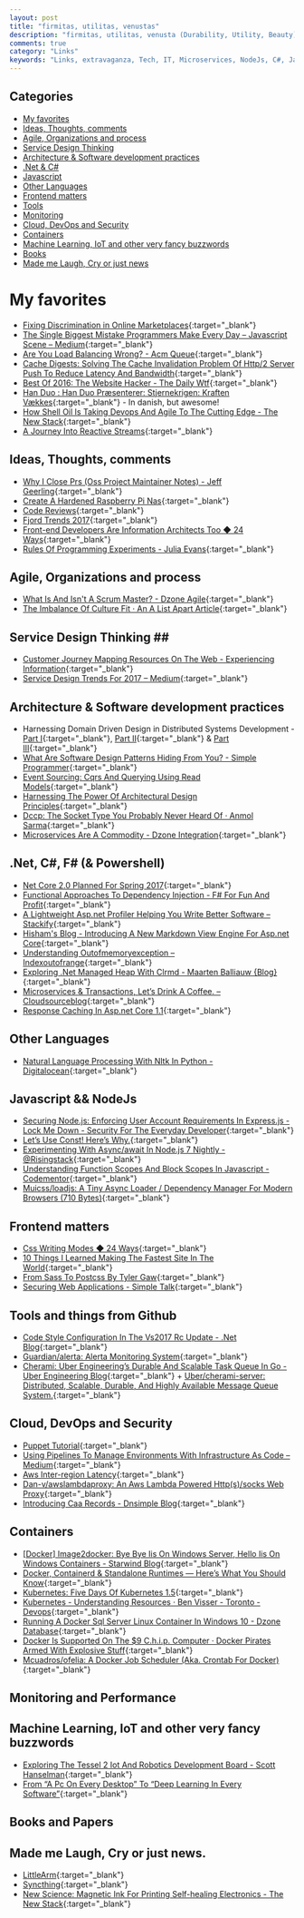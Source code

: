 ```yaml
---
layout: post
title: "firmitas, utilitas, venustas"
description: "firmitas, utilitas, venusta (Durability, Utility, Beauty) - Marcus Vitruvius Pollio"
comments: true
category: "Links"
keywords: "Links, extravaganza, Tech, IT, Microservices, NodeJs, C#, Javascript, Solution architecture"
---
```


## Categories ##
* [My favorites](#favorites)
* [Ideas, Thoughts, comments](#ideas)
* [Agile, Organizations and process](#agile)
* [Service Design Thinking](#servicedesign)
* [Architecture & Software development practices](#development)
* [.Net & C#](#net)
* [Javascript](#javascript)
* [Other Languages](#polygloting)
* [Frontend matters](#web)
* [Tools](#tools)
* [Monitoring](#monitoring)
* [Cloud, DevOps and Security](#devops)
* [Containers](#containers)
* [Machine Learning, IoT and other very fancy buzzwords](#iot)
* [Books](#books)
* [Made me Laugh, Cry or just news](#news)

# My favorites<a name="favorites"></a> #
* [Fixing Discrimination in Online Marketplaces](https://hbr.org/2016/12/fixing-discrimination-in-online-marketplaces){:target="_blank"}
* [The Single Biggest Mistake Programmers Make Every Day – Javascript Scene – Medium](https://medium.com/javascript-scene/the-single-biggest-mistake-programmers-make-every-day-62366b432308#.ts8kh8p4y){:target="_blank"}
* [Are You Load Balancing Wrong? - Acm Queue](http://queue.acm.org/detail.cfm?id=3028689){:target="_blank"}
* [Cache Digests: Solving The Cache Invalidation Problem Of Http/2 Server Push To Reduce Latency And Bandwidth](http://calendar.perfplanet.com/2016/cache-digests-http2-server-push/){:target="_blank"}
* [Best Of 2016: The Website Hacker - The Daily Wtf](http://thedailywtf.com/articles/best-of-2016-the-website-hacker){:target="_blank"}
* [Han Duo : Han Duo Præsenterer: Stjernekrigen: Kraften Vækkes](http://handuo.libsyn.com/han-duo-prsenterer-stjernekrigen-kraften-vkkes){:target="_blank"} - In danish, but awesome!
* [How Shell Oil Is Taking Devops And Agile To The Cutting Edge - The New Stack](http://thenewstack.io/shell-gives-new-meaning-devops-agile-scale/){:target="_blank"}
* [A Journey Into Reactive Streams](https://blog.redelastic.com/a-journey-into-reactive-streams-5ee2a9cd7e29#.g9df98hzf){:target="_blank"}

## Ideas, Thoughts, comments <a name="ideas"></a> ##
* [Why I Close Prs (Oss Project Maintainer Notes) - Jeff Geerling](http://www.jeffgeerling.com/blog/2016/why-i-close-prs-oss-project-maintainer-notes){:target="_blank"}
* [Create A Hardened Raspberry Pi Nas](http://blog.alexellis.io/hardened-raspberry-pi-nas/){:target="_blank"}
* [Code Reviews](http://harriyott.com/2017/code-reviews){:target="_blank"}
* [Fjord Trends 2017](http://www.slideshare.net/fjordnet/fjord-trends-2017-70096252){:target="_blank"}
* [Front-end Developers Are Information Architects Too ◆ 24 Ways](https://24ways.org/2016/front-end-developers-are-information-architects-too){:target="_blank"}
* [Rules Of Programming Experiments - Julia Evans](https://jvns.ca/blog/2017/01/04/rules-of-programming-experiments/){:target="_blank"}

## Agile, Organizations and process<a name="agile"></a> ##
* [What Is And Isn't A Scrum Master? - Dzone Agile](https://dzone.com/articles/what-is-and-isnt-a-scrum-master-2){:target="_blank"}
* [The Imbalance Of Culture Fit · An A List Apart Article](http://alistapart.com/article/the-imbalance-of-culture-fit){:target="_blank"}

## Service Design Thinking <a name="servicedesign"></a>##
* [Customer Journey Mapping Resources On The Web - Experiencing Information](https://experiencinginformation.com/2010/05/10/customer-journey-mapping-resources-on-the-web/){:target="_blank"}
* [Service Design Trends For 2017 – Medium](https://medium.com/@worldofknight/10-future-trends-in-ux-f6938e68f90d#.pvk4steqe){:target="_blank"}

## Architecture & Software development practices <a name="development"></a> ##
* Harnessing Domain Driven Design in Distributed Systems Development - [Part I](https://www.voxxed.com/blog/2016/08/harnessing-domain-driven-design-distributed-systems-development-part-i/){:target="_blank"}, [Part II](https://www.voxxed.com/blog/2016/10/harnessing-domain-driven-design-in-distributed-systems-development-part-ii/){:target="_blank"} & [Part III](https://www.voxxed.com/blog/2016/12/harnessing-domain-driven-design-in-distributed-systems-development-part-iii/?__s=amwwwz5judsp1dsfgko7){:target="_blank"}
* [What Are Software Design Patterns Hiding From You? - Simple Programmer](https://simpleprogrammer.com/2016/12/28/software-design-patterns-hiding/){:target="_blank"}
* [Event Sourcing: Cqrs And Querying Using Read Models](https://www.erikheemskerk.nl/event-sourcing-cqrs-querying-read-models/?__s=amwwwz5judsp1dsfgko7){:target="_blank"}
* [Harnessing The Power Of Architectural Design Principles](https://www.infoq.com/articles/architectural-design-principles){:target="_blank"}
* [Dccp: The Socket Type You Probably Never Heard Of · Anmol Sarma](https://www.anmolsarma.in/post/dccp/){:target="_blank"}
* [Microservices Are A Commodity - Dzone Integration](https://dzone.com/articles/microservices-are-commodity){:target="_blank"}

## **.Net, C#, F# (& Powershell)**  <a name="net"></a> ##
* [Net Core 2.0 Planned For Spring 2017](https://www.infoq.com/news/2016/12/netcore2-spring2017){:target="_blank"}
* [Functional Approaches To Dependency Injection - F# For Fun And Profit](http://fsharpforfunandprofit.com/posts/dependency-injection-1/){:target="_blank"}
* [A Lightweight Asp.net Profiler Helping You Write Better Software – Stackify](http://stackify.com/asp-net-profiler/){:target="_blank"}
* [Hisham's Blog - Introducing A New Markdown View Engine For Asp.net Core](http://www.hishambinateya.com/introducing-a-new-markdown-view-engine-for-asp.net-core){:target="_blank"}
* [Understanding Outofmemoryexception – Indexoutofrange](http://indexoutofrange.com/Understanding-OutOfMemoryException/){:target="_blank"}
* [Exploring .Net Managed Heap With Clrmd - Maarten Balliauw {Blog}](https://blog.maartenballiauw.be/post/2017/01/03/exploring-.net-managed-heap-with-clrmd.html){:target="_blank"}
* [Microservices & Transactions, Let’s Drink A Coffee. – Cloudsourceblog](https://cloudsourceblog.com/2017/01/02/microservices-transactions-lets-drink-a-coffee/){:target="_blank"}
* [Response Caching In Asp.net Core 1.1](http://www.talkingdotnet.com/response-caching-in-asp-net-core-1-1/){:target="_blank"}

## Other Languages  <a name="polygloting"></a> ##
* [Natural Language Processing With Nltk In Python - Digitalocean](https://www.digitalocean.com/community/tutorials/how-to-work-with-language-data-in-python-3-using-the-natural-language-toolkit-nltk){:target="_blank"}

## Javascript && NodeJs <a name="javascript"></a><a name="nodejs"></a> ##
* [Securing Node.js: Enforcing User Account Requirements In Express.js - Lock Me Down - Security For The Everyday Developer](https://lockmedown.com/user-account-requirements-express-js/){:target="_blank"}
* [Let’s Use Const! Here’s Why.](https://ponyfoo.com/articles/var-let-const){:target="_blank"}
* [Experimenting With Async/await In Node.js 7 Nightly - @Risingstack](https://blog.risingstack.com/async-await-node-js-7-nightly/){:target="_blank"}
* [Understanding Function Scopes And Block Scopes In Javascript - Codementor](https://www.codementor.io/samerbuna/tutorials/function-scopes-and-block-scopes-in-javascript-nj3b9qb92){:target="_blank"}
* [Muicss/loadjs: A Tiny Async Loader / Dependency Manager For Modern Browsers (710 Bytes)](https://github.com/muicss/loadjs?a=1){:target="_blank"}

## Frontend matters <a name="web"></a> ##
* [Css Writing Modes ◆ 24 Ways](https://24ways.org/2016/css-writing-modes/){:target="_blank"}
* [10 Things I Learned Making The Fastest Site In The World](https://hackernoon.com/10-things-i-learned-making-the-fastest-site-in-the-world-18a0e1cdf4a7#.3r5xqa4qr){:target="_blank"}
* [From Sass To Postcss By Tyler Gaw](https://tylergaw.com/articles/sass-to-postcss){:target="_blank"}
* [Securing Web Applications - Simple Talk](https://www.simple-talk.com/dotnet/net-development/securing-web-applications/){:target="_blank"}

## Tools and things from Github <a name="tools"></a> ##
* [Code Style Configuration In The Vs2017 Rc Update - .Net Blog](https://blogs.msdn.microsoft.com/dotnet/2016/12/15/code-style-configuration-in-the-vs2017-rc-update/){:target="_blank"}
* [Guardian/alerta: Alerta Monitoring System](https://github.com/guardian/alerta){:target="_blank"}
* [Cherami: Uber Engineering’s Durable And Scalable Task Queue In Go - Uber Engineering Blog](https://eng.uber.com/cherami/){:target="_blank"} + [Uber/cherami-server: Distributed, Scalable, Durable, And Highly Available Message Queue System.](https://github.com/uber/cherami-server){:target="_blank"}

## Cloud, DevOps and Security<a name="devops"></a> ##
* [Puppet Tutorial](http://www.example42.com/tutorials/PuppetTutorial/){:target="_blank"}
* [Using Pipelines To Manage Environments With Infrastructure As Code – Medium](https://medium.com/@kief/https-medium-com-kief-using-pipelines-to-manage-environments-with-infrastructure-as-code-b37285a1cbf5#.qdkyawdo8){:target="_blank"}
* [Aws Inter-region Latency](https://www.cloudping.co/){:target="_blank"}
* [Dan-v/awslambdaproxy: An Aws Lambda Powered Http(s)/socks Web Proxy](https://github.com/dan-v/awslambdaproxy){:target="_blank"}
* [Introducing Caa Records - Dnsimple Blog](https://blog.dnsimple.com/2017/01/introducing-caa-records/){:target="_blank"}

## Containers <a name="containers"></a> ##
* [[Docker] Image2docker: Bye Bye Iis On Windows Server, Hello Iis On Windows Containers - Starwind Blog](http://www.starwindsoftware.com/blog/docker-image2docker-bye-bye-iis-on-windows-server-hello-iis-on-windows-containers){:target="_blank"}
* [Docker, Containerd & Standalone Runtimes — Here’s What You Should Know](https://hackernoon.com/docker-containerd-standalone-runtimes-heres-what-you-should-know-b834ef155426#.y00aky7qd){:target="_blank"}
* [Kubernetes: Five Days Of Kubernetes 1.5](http://blog.kubernetes.io/2016/12/five-days-of-kubernetes-1.5.html?m=1){:target="_blank"}
* [Kubernetes - Understanding Resources · Ben Visser - Toronto - Devops](http://www.noqcks.io/note/kubernetes-resources-limits/){:target="_blank"}
* [Running A Docker Sql Server Linux Container In Windows 10 - Dzone Database](https://dzone.com/articles/running-docker-sql-server-linux-container-in-windo){:target="_blank"}
* [Docker Is Supported On The $9 C.h.i.p. Computer · Docker Pirates Armed With Explosive Stuff](https://blog.hypriot.com/post/docker-supported-on-chip-computer/){:target="_blank"}
* [Mcuadros/ofelia: A Docker Job Scheduler (Aka. Crontab For Docker)](https://github.com/mcuadros/ofelia){:target="_blank"}

## Monitoring and Performance <a name="monitoring"></a> ##

## Machine Learning, IoT and other very fancy buzzwords <a name="iot"></a> ##
* [Exploring The Tessel 2 Iot And Robotics Development Board - Scott Hanselman](http://www.hanselman.com/blog/ExploringTheTessel2IoTAndRoboticsDevelopmentBoard.aspx){:target="_blank"}
* [From “A Pc On Every Desktop” To “Deep Learning In Every Software”](https://azure.microsoft.com/en-us/blog/from-a-pc-on-every-desktop-to-deep-learning-in-every-software/){:target="_blank"}

## Books and Papers<a name="books"></a> ##

## Made me Laugh, Cry or just news. <a name="news"></a> ##
* [LittleArm](http://www.littlearmrobot.com/store.html){:target="_blank"}
* [Syncthing](https://syncthing.net/){:target="_blank"}
* [New Science: Magnetic Ink For Printing Self-healing Electronics - The New Stack](http://thenewstack.io/scientists-develop-magnetic-ink-printing-self-healing-electronics/){:target="_blank"}